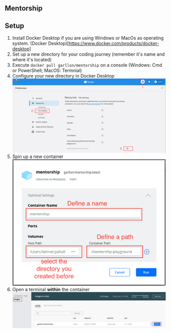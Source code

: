 ## Mentorship

## Setup

1. Install Docker Desktop if you are using Windows or MacOs as operating system. (Docker Desktop)[https://www.docker.com/products/docker-desktop]
2. Set up a new directory for your coding journey (remember it's name and where it's located)
3. Execute `docker pull garllon/mentorship` on a console (Windows: Cmd or PowerShell; MacOS: Termnial)
4. Configure your new directory in Docker Desktop
    ![Config Code Folder](/screenshots/ConfigDockerDesktopFileSharing.png)
5. Spin up a new container
    ![Config Code Folder](/screenshots/CreateContainerSetup.png)
6. Open a terminal __within__ the container
    ![Config Code Folder](/screenshots/CreateContainerInit.png)
